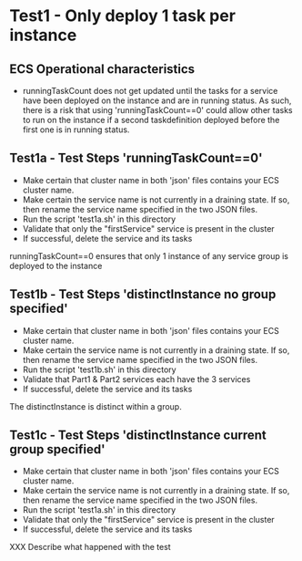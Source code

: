 # Test1 - Only deploy 1 task per instance

## ECS Operational characteristics
* runningTaskCount does not get updated until the tasks for a service have been deployed on the instance and are in running status.  As such, there is a risk that using 'runningTaskCount==0' could allow other tasks to run on the instance if a second taskdefinition deployed before the first one is in running status.

## Test1a - Test Steps 'runningTaskCount==0'
* Make certain that cluster name in both 'json' files contains your ECS cluster name.
* Make certain the service name is not currently in a draining state.  If so, then rename the service name specified in the two JSON files.
* Run the script 'test1a.sh' in this directory
* Validate that only the "firstService" service is present in the cluster
* If successful, delete the service and its tasks

runningTaskCount==0 ensures that only 1 instance of any service group is deployed to the instance

## Test1b - Test Steps 'distinctInstance no group specified'
* Make certain that cluster name in both 'json' files contains your ECS cluster name.
* Make certain the service name is not currently in a draining state.  If so, then rename the service name specified in the two JSON files.
* Run the script 'test1b.sh' in this directory
* Validate that Part1 & Part2 services each have the 3 services
* If successful, delete the service and its tasks

The distinctInstance is distinct within a group.

## Test1c - Test Steps 'distinctInstance current group specified'
* Make certain that cluster name in both 'json' files contains your ECS cluster name.
* Make certain the service name is not currently in a draining state.  If so, then rename the service name specified in the two JSON files.
* Run the script 'test1a.sh' in this directory
* Validate that only the "firstService" service is present in the cluster
* If successful, delete the service and its tasks

XXX Describe what happened with the test


